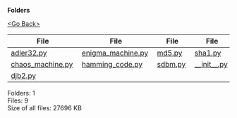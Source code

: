 **Folders**

[&lt;Go Back&gt;](../right.html)

<table><thead><tr class="header"><th><strong>File</strong></th><th><strong>File</strong></th><th><strong>File</strong></th><th><strong>File</strong></th></tr></thead><tbody><tr class="odd"><td><a href="adler32.py">adler32.py</a> </td><td><a href="enigma_machine.py">enigma_machine.py</a> </td><td><a href="md5.py">md5.py</a> </td><td><a href="sha1.py">sha1.py</a> </td></tr><tr class="even"><td><a href="chaos_machine.py">chaos_machine.py</a> </td><td><a href="hamming_code.py">hamming_code.py</a> </td><td><a href="sdbm.py">sdbm.py</a> </td><td><a href="__init__.py">__init__.py</a> </td></tr><tr class="odd"><td><a href="djb2.py">djb2.py</a> </td><td></td><td></td><td></td></tr></tbody></table>

Folders: 1  
Files: 9  
Size of all files: 27696 KB
